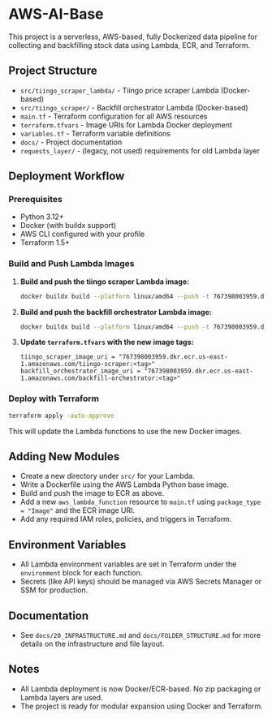 # AWS-AI-Base

This project is a serverless, AWS-based, fully Dockerized data pipeline for collecting and backfilling stock data using Lambda, ECR, and Terraform.

## Project Structure

- `src/tiingo_scraper_lambda/` - Tiingo price scraper Lambda (Docker-based)
- `src/tiingo_scraper/` - Backfill orchestrator Lambda (Docker-based)
- `main.tf` - Terraform configuration for all AWS resources
- `terraform.tfvars` - Image URIs for Lambda Docker deployment
- `variables.tf` - Terraform variable definitions
- `docs/` - Project documentation
- `requests_layer/` - (legacy, not used) requirements for old Lambda layer

## Deployment Workflow

### Prerequisites

- Python 3.12+
- Docker (with buildx support)
- AWS CLI configured with your profile
- Terraform 1.5+

### Build and Push Lambda Images

1. **Build and push the tiingo scraper Lambda image:**
   ```bash
   docker buildx build --platform linux/amd64 --push -t 767398003959.dkr.ecr.us-east-1.amazonaws.com/tiingo-scraper:<tag> src/tiingo_scraper_lambda
   ```

2. **Build and push the backfill orchestrator Lambda image:**
   ```bash
   docker buildx build --platform linux/amd64 --push -t 767398003959.dkr.ecr.us-east-1.amazonaws.com/backfill-orchestrator:<tag> src/tiingo_scraper
   ```

3. **Update `terraform.tfvars` with the new image tags:**
   ```
   tiingo_scraper_image_uri = "767398003959.dkr.ecr.us-east-1.amazonaws.com/tiingo-scraper:<tag>"
   backfill_orchestrator_image_uri = "767398003959.dkr.ecr.us-east-1.amazonaws.com/backfill-orchestrator:<tag>"
   ```

### Deploy with Terraform

```bash
terraform apply -auto-approve
```

This will update the Lambda functions to use the new Docker images.

## Adding New Modules

- Create a new directory under `src/` for your Lambda.
- Write a Dockerfile using the AWS Lambda Python base image.
- Build and push the image to ECR as above.
- Add a new `aws_lambda_function` resource to `main.tf` using `package_type = "Image"` and the ECR image URI.
- Add any required IAM roles, policies, and triggers in Terraform.

## Environment Variables

- All Lambda environment variables are set in Terraform under the `environment` block for each function.
- Secrets (like API keys) should be managed via AWS Secrets Manager or SSM for production.

## Documentation

- See `docs/20_INFRASTRUCTURE.md` and `docs/FOLDER_STRUCTURE.md` for more details on the infrastructure and file layout.

## Notes

- All Lambda deployment is now Docker/ECR-based. No zip packaging or Lambda layers are used.
- The project is ready for modular expansion using Docker and Terraform.
